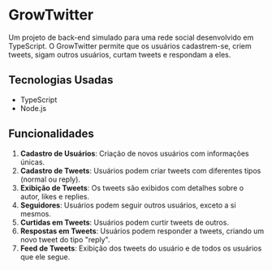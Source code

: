 # GrowTwitter

Um projeto de back-end simulado para uma rede social desenvolvido em TypeScript. 
O GrowTwitter permite que os usuários cadastrem-se, criem tweets, sigam outros usuários, curtam tweets e respondam a eles.

## Tecnologias Usadas

- TypeScript
- Node.js

## Funcionalidades

1. **Cadastro de Usuários**: Criação de novos usuários com informações únicas.
2. **Cadastro de Tweets**: Usuários podem criar tweets com diferentes tipos (normal ou reply).
3. **Exibição de Tweets**: Os tweets são exibidos com detalhes sobre o autor, likes e replies.
4. **Seguidores**: Usuários podem seguir outros usuários, exceto a si mesmos.
5. **Curtidas em Tweets**: Usuários podem curtir tweets de outros.
6. **Respostas em Tweets**: Usuários podem responder a tweets, criando um novo tweet do tipo "reply".
7. **Feed de Tweets**: Exibição dos tweets do usuário e de todos os usuários que ele segue.



